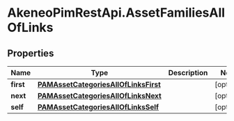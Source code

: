 # AkeneoPimRestApi.AssetFamiliesAllOfLinks

## Properties

Name | Type | Description | Notes
------------ | ------------- | ------------- | -------------
**first** | [**PAMAssetCategoriesAllOfLinksFirst**](PAMAssetCategoriesAllOfLinksFirst.md) |  | [optional] 
**next** | [**PAMAssetCategoriesAllOfLinksNext**](PAMAssetCategoriesAllOfLinksNext.md) |  | [optional] 
**self** | [**PAMAssetCategoriesAllOfLinksSelf**](PAMAssetCategoriesAllOfLinksSelf.md) |  | [optional] 


